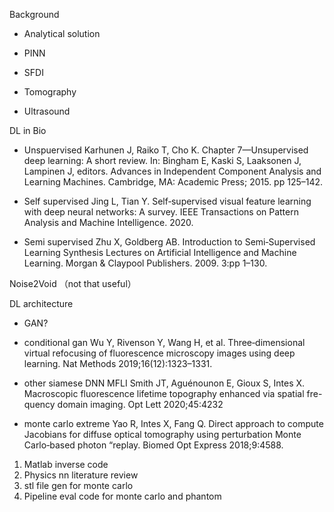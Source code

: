 Background

- Analytical solution
- PINN

- SFDI
- Tomography
- Ultrasound

DL in Bio

- Unspuervised
Karhunen J, Raiko T, Cho K. Chapter 7—Unsupervised
deep learning: A short review. In: Bingham E, Kaski S,
Laaksonen J, Lampinen J, editors. Advances in
Independent Component Analysis and Learning Machines.
Cambridge, MA: Academic Press; 2015. pp 125–142.

- Self supervised
Jing L, Tian Y. Self‐supervised visual feature learning with
deep neural networks: A survey. IEEE Transactions on
Pattern Analysis and Machine Intelligence. 2020.

- Semi supervised
Zhu X, Goldberg AB. Introduction to Semi‐Supervised
Learning Synthesis Lectures on Artificial Intelligence and
Machine Learning. Morgan & Claypool Publishers. 2009.
3:pp 1–130.

Noise2Void （not that useful）

DL architecture

- GAN?

- conditional gan
Wu Y, Rivenson Y, Wang H, et al. Three‐dimensional virtual
refocusing of fluorescence microscopy images using deep
learning. Nat Methods 2019;16(12):1323–1331.

- other siamese DNN MFLI
Smith JT, Aguénounon E, Gioux S, Intes X. Macroscopic
fluorescence lifetime topography enhanced via spatial fre-
quency domain imaging. Opt Lett 2020;45:4232

- monte carlo extreme 
Yao R, Intes X, Fang Q. Direct approach to compute
Jacobians for diffuse optical tomography using perturbation
Monte Carlo‐based photon “replay. Biomed Opt Express
2018;9:4588.


1. Matlab inverse code
2. Physics nn literature review
3. stl file gen for monte carlo
4. Pipeline eval code for monte carlo and phantom





